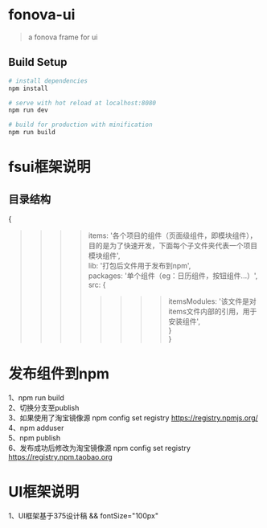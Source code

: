 # fonova-ui

> a fonova frame for ui

## Build Setup

``` bash
# install dependencies
npm install

# serve with hot reload at localhost:8080
npm run dev

# build for production with minification
npm run build
```
# fsui框架说明  
## 目录结构  
{  
>>>>items: '各个项目的组件（页面级组件，即模块组件），目的是为了快速开发，下面每个子文件夹代表一个项目模块组件',  
>>>>lib: '打包后文件用于发布到npm',  
>>>>packages: '单个组件（eg：日历组件，按钮组件...）',  
>>>>src: {  
>>>>>>>>itemsModules: '该文件是对items文件内部的引用，用于安装组件',  
>>>>}  
}  

# 发布组件到npm
1、npm run build  
2、切换分支至publish  
3、如果使用了淘宝镜像源 npm config set registry https://registry.npmjs.org/  
4、npm adduser  
5、npm publish  
6、发布成功后修改为淘宝镜像源 npm config set registry https://registry.npm.taobao.org  

# UI框架说明  
1、UI框架基于375设计稿 && fontSize="100px"  
